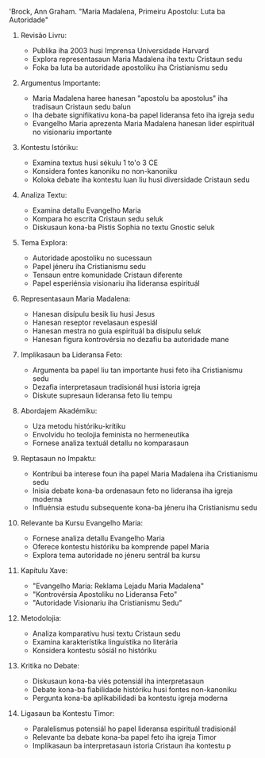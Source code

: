 'Brock, Ann Graham. "Maria Madalena, Primeiru Apostolu: Luta ba Autoridade"

1. Revisão Livru:
   - Publika iha 2003 husi Imprensa Universidade Harvard
   - Explora representasaun Maria Madalena iha textu Cristaun sedu
   - Foka ba luta ba autoridade apostoliku iha Cristianismu sedu

2. Argumentus Importante:
   - Maria Madalena haree hanesan "apostolu ba apostolus" iha tradisaun Cristaun sedu balun
   - Iha debate signifikativu kona-ba papel lideransa feto iha igreja sedu
   - Evangelho Maria aprezenta Maria Madalena hanesan lider espirituál no visionariu importante

3. Kontestu Istóriku:
   - Examina textus husi sékulu 1 to'o 3 CE
   - Konsidera fontes kanoniku no non-kanoniku
   - Koloka debate iha kontestu luan liu husi diversidade Cristaun sedu

4. Analiza Textu:
   - Examina detallu Evangelho Maria
   - Kompara ho escrita Cristaun sedu seluk
   - Diskusaun kona-ba Pistis Sophia no textu Gnostic seluk

5. Tema Explora:
   - Autoridade apostoliku no sucessaun
   - Papel jéneru iha Cristianismu sedu
   - Tensaun entre komunidade Cristaun diferente
   - Papel esperiénsia visionariu iha lideransa espirituál

6. Representasaun Maria Madalena:
   - Hanesan disípulu besik liu husi Jesus
   - Hanesan reseptor revelasaun espesiál
   - Hanesan mestra no guia espirituál ba disípulu seluk
   - Hanesan figura kontrovérsia no dezafiu ba autoridade mane

7. Implikasaun ba Lideransa Feto:
   - Argumenta ba papel liu tan importante husi feto iha Cristianismu sedu
   - Dezafia interpretasaun tradisionál husi istoria igreja
   - Diskute supresaun lideransa feto liu tempu

8. Abordajem Akadémiku:
   - Uza metodu históriku-krítiku
   - Envolvidu ho teolojia feminista no hermeneutika
   - Fornese analiza textuál detallu no komparasaun

9. Reptasaun no Impaktu:
   - Kontribui ba interese foun iha papel Maria Madalena iha Cristianismu sedu
   - Inisia debate kona-ba ordenasaun feto no lideransa iha igreja moderna
   - Influénsia estudu subsequente kona-ba jéneru iha Cristianismu sedu

10. Relevante ba Kursu Evangelho Maria:
    - Fornese analiza detallu Evangelho Maria
    - Oferece kontestu históriku ba komprende papel Maria
    - Explora tema autoridade no jéneru sentrál ba kursu

11. Kapítulu Xave:
    - "Evangelho Maria: Reklama Lejadu Maria Madalena"
    - "Kontrovérsia Apostoliku no Lideransa Feto"
    - "Autoridade Visionariu iha Cristianismu Sedu"

12. Metodolojia:
    - Analiza komparativu husi textu Cristaun sedu
    - Examina karakterístika linguístika no literária
    - Konsidera kontestu sósiál no históriku

13. Kritika no Debate:
    - Diskusaun kona-ba viés potensiál iha interpretasaun
    - Debate kona-ba fiabilidade históriku husi fontes non-kanoniku
    - Pergunta kona-ba aplikabilidadi ba kontestu igreja moderna

14. Ligasaun ba Kontestu Timor:
    - Paralelismus potensiál ho papel lideransa espirituál tradisionál
    - Relevante ba debate kona-ba papel feto iha igreja Timor
    - Implikasaun ba interpretasaun istoria Cristaun iha kontestu p